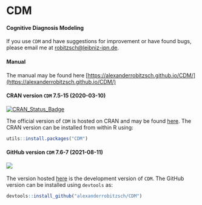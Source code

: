 # CDM
#### Cognitive Diagnosis Modeling


If you use `CDM` and have suggestions for improvement or have found bugs, please email me at robitzsch@leibniz-ipn.de.

#### Manual

The manual may be found here [https://alexanderrobitzsch.github.io/CDM/](https://alexanderrobitzsch.github.io/CDM/) 

#### CRAN version `CDM` 7.5-15 (2020-03-10)


[![CRAN_Status_Badge](http://www.r-pkg.org/badges/version-last-release/CDM)](https://cran.r-project.org/package=CDM)
&#160;&#160;


The official version of `CDM` is hosted on CRAN and may be found [here](https://cran.r-project.org/package=CDM). 
The CRAN version can be installed from within R using:

```r
utils::install.packages("CDM")
```

#### GitHub version `CDM` 7.6-7 (2021-08-11)

[![](https://img.shields.io/badge/github%20version-7.6--7-orange.svg)](https://github.com/alexanderrobitzsch/CDM)&#160;&#160;

The version hosted [here](https://github.com/alexanderrobitzsch/CDM) is the development version of `CDM`. 
The GitHub version can be installed using `devtools` as:

```r
devtools::install_github("alexanderrobitzsch/CDM")
```

